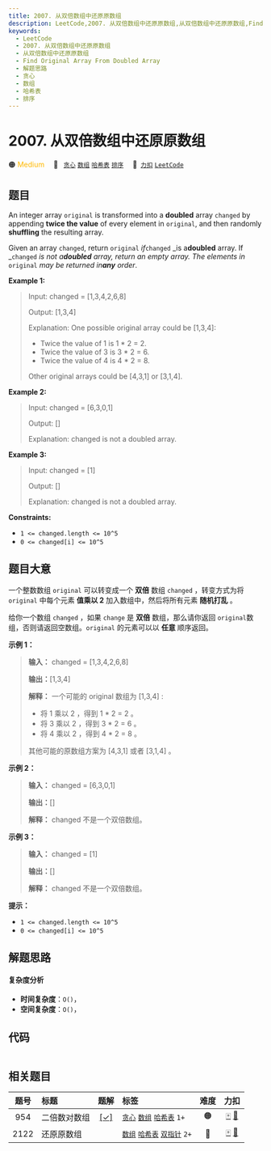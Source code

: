 ```yaml
---
title: 2007. 从双倍数组中还原原数组
description: LeetCode,2007. 从双倍数组中还原原数组,从双倍数组中还原原数组,Find Original Array From Doubled Array,解题思路,贪心,数组,哈希表,排序
keywords:
  - LeetCode
  - 2007. 从双倍数组中还原原数组
  - 从双倍数组中还原原数组
  - Find Original Array From Doubled Array
  - 解题思路
  - 贪心
  - 数组
  - 哈希表
  - 排序
---
```


# 2007. 从双倍数组中还原原数组

🟠 <font color=#ffb800>Medium</font>&emsp; 🔖&ensp; [`贪心`](/tag/greedy.md) [`数组`](/tag/array.md) [`哈希表`](/tag/hash-table.md) [`排序`](/tag/sorting.md)&emsp; 🔗&ensp;[`力扣`](https://leetcode.cn/problems/find-original-array-from-doubled-array) [`LeetCode`](https://leetcode.com/problems/find-original-array-from-doubled-array)

## 题目

An integer array `original` is transformed into a **doubled** array `changed`
by appending **twice the value** of every element in `original`, and then
randomly **shuffling** the resulting array.

Given an array `changed`, return `original` _if_`changed` _is a**doubled**
array. If _`changed` _is not a**doubled** array, return an empty array. The
elements in_ `original` _may be returned in**any** order_.



**Example 1:**

> Input: changed = [1,3,4,2,6,8]
> 
> Output: [1,3,4]
> 
> Explanation: One possible original array could be [1,3,4]:
> - Twice the value of 1 is 1 * 2 = 2.
> - Twice the value of 3 is 3 * 2 = 6.
> - Twice the value of 4 is 4 * 2 = 8.
> 
> Other original arrays could be [4,3,1] or [3,1,4].

**Example 2:**

> Input: changed = [6,3,0,1]
> 
> Output: []
> 
> Explanation: changed is not a doubled array.

**Example 3:**

> Input: changed = [1]
> 
> Output: []
> 
> Explanation: changed is not a doubled array.

**Constraints:**

  * `1 <= changed.length <= 10^5`
  * `0 <= changed[i] <= 10^5`


## 题目大意

一个整数数组 `original` 可以转变成一个 **双倍**  数组 `changed` ，转变方式为将 `original` 中每个元素 **值乘以
2** 加入数组中，然后将所有元素 **随机打乱**  。

给你一个数组 `changed` ，如果 `change` 是 **双倍**  数组，那么请你返回
`original`数组，否则请返回空数组。`original` 的元素可以以 **任意**  顺序返回。



**示例 1：**

> 
> 
> 
> 
> 
> **输入：** changed = [1,3,4,2,6,8]
> 
> **输出：**[1,3,4]
> 
> **解释：** 一个可能的 original 数组为 [1,3,4] :
> - 将 1 乘以 2 ，得到 1 * 2 = 2 。
> - 将 3 乘以 2 ，得到 3 * 2 = 6 。
> - 将 4 乘以 2 ，得到 4 * 2 = 8 。
> 
> 其他可能的原数组方案为 [4,3,1] 或者 [3,1,4] 。
> 
> 

**示例 2：**

> 
> 
> 
> 
> 
> **输入：** changed = [6,3,0,1]
> 
> **输出：**[]
> 
> **解释：** changed 不是一个双倍数组。
> 
> 

**示例 3：**

> 
> 
> 
> 
> 
> **输入：** changed = [1]
> 
> **输出：**[]
> 
> **解释：** changed 不是一个双倍数组。
> 
> 



**提示：**

  * `1 <= changed.length <= 10^5`
  * `0 <= changed[i] <= 10^5`


## 解题思路

#### 复杂度分析

- **时间复杂度**：`O()`，
- **空间复杂度**：`O()`，

## 代码

```javascript

```

## 相关题目

<!-- prettier-ignore -->
| 题号 | 标题 | 题解 | 标签 | 难度 | 力扣 |
| :------: | :------ | :------: | :------ | :------: | :------: |
| 954 | 二倍数对数组 | [[✓]](/problem/0954.md) |  [`贪心`](/tag/greedy.md) [`数组`](/tag/array.md) [`哈希表`](/tag/hash-table.md) `1+` | 🟠 | [🀄️](https://leetcode.cn/problems/array-of-doubled-pairs) [🔗](https://leetcode.com/problems/array-of-doubled-pairs) |
| 2122 | 还原原数组 |  |  [`数组`](/tag/array.md) [`哈希表`](/tag/hash-table.md) [`双指针`](/tag/two-pointers.md) `2+` | 🔴 | [🀄️](https://leetcode.cn/problems/recover-the-original-array) [🔗](https://leetcode.com/problems/recover-the-original-array) |